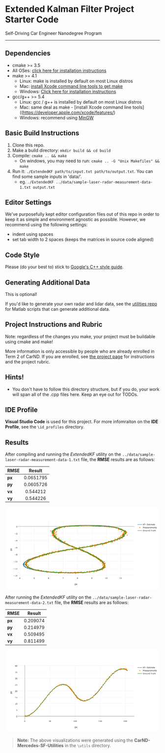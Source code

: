 # Extended Kalman Filter Project Starter Code
Self-Driving Car Engineer Nanodegree Program

---

## Dependencies

* cmake >= 3.5
 * All OSes: [click here for installation instructions](https://cmake.org/install/)
* make >= 4.1
  * Linux: make is installed by default on most Linux distros
  * Mac: [install Xcode command line tools to get make](https://developer.apple.com/xcode/features/)
  * Windows: [Click here for installation instructions](http://gnuwin32.sourceforge.net/packages/make.htm)
* gcc/g++ >= 5.4
  * Linux: gcc / g++ is installed by default on most Linux distros
  * Mac: same deal as make - [install Xcode command line tools]((https://developer.apple.com/xcode/features/)
  * Windows: recommend using [MinGW](http://www.mingw.org/)

## Basic Build Instructions

1. Clone this repo.
2. Make a build directory: `mkdir build && cd build`
3. Compile: `cmake .. && make` 
   * On windows, you may need to run: `cmake .. -G "Unix Makefiles" && make`
4. Run it: `./ExtendedKF path/to/input.txt path/to/output.txt`. You can find
   some sample inputs in 'data/'.
    - eg. `./ExtendedKF ../data/sample-laser-radar-measurement-data-1.txt output.txt`

## Editor Settings

We've purposefully kept editor configuration files out of this repo in order to
keep it as simple and environment agnostic as possible. However, we recommend
using the following settings:

* indent using spaces
* set tab width to 2 spaces (keeps the matrices in source code aligned)

## Code Style

Please (do your best to) stick to [Google's C++ style guide](https://google.github.io/styleguide/cppguide.html).

## Generating Additional Data

This is optional!

If you'd like to generate your own radar and lidar data, see the
[utilities repo](https://github.com/udacity/CarND-Mercedes-SF-Utilities) for
Matlab scripts that can generate additional data.

## Project Instructions and Rubric

Note: regardless of the changes you make, your project must be buildable using
cmake and make!

More information is only accessible by people who are already enrolled in Term 2
of CarND. If you are enrolled, see [the project page](https://classroom.udacity.com/nanodegrees/nd013/parts/40f38239-66b6-46ec-ae68-03afd8a601c8/modules/0949fca6-b379-42af-a919-ee50aa304e6a/lessons/f758c44c-5e40-4e01-93b5-1a82aa4e044f/concepts/12dd29d8-2755-4b1b-8e03-e8f16796bea8)
for instructions and the project rubric.

## Hints!

* You don't have to follow this directory structure, but if you do, your work
  will span all of the .cpp files here. Keep an eye out for TODOs.

## IDE Profile

__Visual Studio Code__ is used for this project. For more infomraiton on the __IDE Profile__, see the `\id_profiles` directory.

## Results

After compiling and running the *ExtendedKF* utility on the `../data/sample-laser-radar-measurement-data-1.txt` file, the __RMSE__ results are as follows:

| __RMSE__ | __Result__ |
| --- | :---: |
| __px__ | 0.0651795 |
| __py__ | 0.0605726 |
| __vx__ | 0.544212 |
| __vy__ | 0.544226 |

![data-1 results](img/results-data-1.png)

After running the *ExtendedKF* utility on the `../data/sample-laser-radar-measurement-data-2.txt` file, the __RMSE__ results are as follows:

| __RMSE__ | __Result__ |
| --- | :---: |
| __px__ | 0.209074 |
| __py__ | 0.214979 |
| __vx__ | 0.509495 |
| __vy__ | 0.811499 |

![data-2 results](img/results-data-2.png)

> __Note:__ The above visualizations were generated using the __CarND-Mercedes-SF-Utilities__ in the `\utils` directory.




